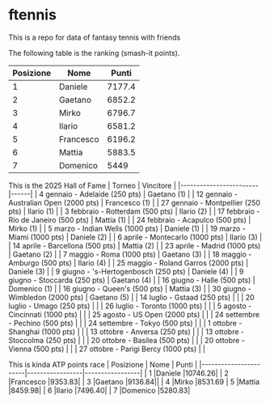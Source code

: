 # ftennis
<p>This is a repo for data of fantasy tennis with friends</p>
The following table is the ranking (smash-it points).

| Posizione            | Nome       | Punti      |
|-----------------------|-----------------|-----------------|
| 1    |Daniele  |7177.4|
| 2    |Gaetano  |6852.2| 
| 3    |Mirko  |6796.7| 
| 4  |Ilario  |6581.2| 
| 5   |Francesco  |6196.2| 
| 6    |Mattia  |5883.5| 
| 7    |Domenico  |5449| 




This is the 2025 Hall of Fame
| Torneo                 | Vincitore |
|------------------------|------|
| 4 gennaio - Adelaide (250 pts)           | Gaetano (1)     |
| 12 gennaio - Australian Open (2000 pts)  |  Francesco (1)    |
| 27 gennaio - Montpellier (250 pts)       |   Ilario (1)   |
| 3 febbraio - Rotterdam (500 pts)         |   Ilario (2)   |
| 17 febbraio - Rio de Janeiro (500 pts)   |  Mattia (1)    |
| 24 febbraio - Acapulco (500 pts)         |    Mirko (1)  |
| 5 marzo - Indian Wells (1000 pts)        |   Daniele (1)   |
| 19 marzo - Miami (1000 pts)              |    Daniele (2)  |
| 6 aprile - Montecarlo (1000 pts)         |   Ilario (3)   |
| 14 aprile - Barcellona (500 pts)         |   Mattia (2)   |
| 23 aprile - Madrid (1000 pts)            |   Gaetano (2)   |
| 7 maggio - Roma (1000 pts)               |   Gaetano (3)   |
| 18 maggio - Amburgo (500 pts)             |   Ilario (4)   |
| 25 maggio - Roland Garros (2000 pts)     |   Daniele (3)   |
| 9 giugno - 's-Hertogenbosch (250 pts)    |    Daniele (4)  |
| 9 giugno - Stoccarda (250 pts)           |   Gaetano (4)   |
| 16 giugno - Halle (500 pts)              |   Domenico (1)   |
| 16 giugno - Queen's (500 pts)            |   Mattia (3)   |
| 30 giugno - Wimbledon (2000 pts)         |   Gaetano (5)   |
| 14 luglio - Gstaad (250 pts)             |      |
| 20 luglio - Umago (250 pts)              |      |
| 26 luglio - Toronto (1000 pts)           |      |
| 5 agosto - Cincinnati (1000 pts)         |      |
| 25 agosto - US Open (2000 pts)           |      |
| 24 settembre - Pechino (500 pts)         |      |
| 24 settembre - Tokyo (500 pts)           |      |
| 1 ottobre - Shanghai (1000 pts)          |      |
| 13 ottobre - Anversa (250 pts)           |      |
| 13 ottobre - Stoccolma (250 pts)         |      |
| 20 ottobre - Basilea (500 pts)           |      |
| 20 ottobre - Vienna (500 pts)            |      |
| 27 ottobre - Parigi Bercy (1000 pts)     |      |

This is kinda ATP points race 
| Posizione            | Nome       | Punti      |
|-----------------------|-----------------|-----------------|
| 1    |Daniele  |10746.26|
| 2    |Francesco  |9353.83|
| 3  |Gaetano  |9136.84||
| 4    |Mirko  |8531.69
| 5    |Mattia  |8459.98|
| 6     |Ilario  |7496.40|
| 7    |Domenico  |5280.83|





